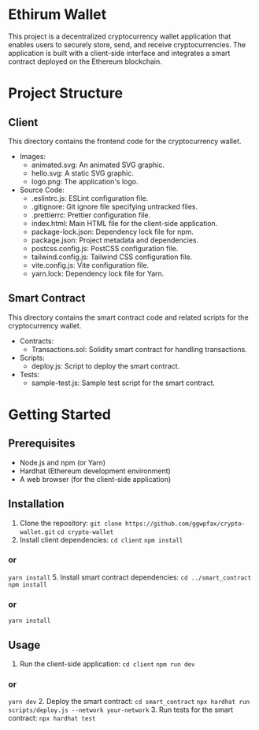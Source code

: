 # Ethirum Wallet
This project is a decentralized cryptocurrency wallet application that enables users to securely store, send, and receive cryptocurrencies. The application is built with a client-side interface and integrates a smart contract deployed on the Ethereum blockchain.

# Project Structure
## Client
This directory contains the frontend code for the cryptocurrency wallet.

* Images:
  * animated.svg: An animated SVG graphic.
  * hello.svg: A static SVG graphic.
  * logo.png: The application's logo.
* Source Code:
  * .eslintrc.js: ESLint configuration file.
  * .gitignore: Git ignore file specifying untracked files.
  * .prettierrc: Prettier configuration file.
  * index.html: Main HTML file for the client-side application.
  * package-lock.json: Dependency lock file for npm.
  * package.json: Project metadata and dependencies.
  * postcss.config.js: PostCSS configuration file.
  * tailwind.config.js: Tailwind CSS configuration file.
  * vite.config.js: Vite configuration file.
  * yarn.lock: Dependency lock file for Yarn.
  
## Smart Contract
This directory contains the smart contract code and related scripts for the cryptocurrency wallet.

* Contracts:
  * Transactions.sol: Solidity smart contract for handling transactions.
* Scripts:
  * deploy.js: Script to deploy the smart contract.
* Tests:
  * sample-test.js: Sample test script for the smart contract.

# Getting Started
## Prerequisites
* Node.js and npm (or Yarn)
* Hardhat (Ethereum development environment)
* A web browser (for the client-side application)

## Installation
1. Clone the repository:
   `git clone https://github.com/ggwpfax/crypto-wallet.git`
   `cd crypto-wallet`
3. Install client dependencies:
  `cd client`
  `npm install`
  ### or
  `yarn install`
5. Install smart contract dependencies:
  `cd ../smart_contract`
  `npm install`
  ### or
  `yarn install`

## Usage
1. Run the client-side application:
  `cd client`
  `npm run dev`
  ### or
  `yarn dev`
2. Deploy the smart contract:
  `cd smart_contract`
  `npx hardhat run scripts/deploy.js --network your-network`
3. Run tests for the smart contract:
  `npx hardhat test`
